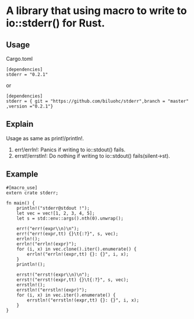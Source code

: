 # A library that using macro to write to io::stderr() for Rust.

## Usage
Cargo.toml

    [dependencies] 
    stderr = "0.2.1"
or   
    
    [dependencies]  
    stderr = { git = "https://github.com/biluohc/stderr",branch = "master" ,version ="0.2.1"}   

## Explain 
Usage as same as print!/println!.  
1. err!/errln!: Panics if writing to io::stdout() fails.  
2. errst!/errstln!: Do nothing if writing to io::stdout() fails(silent->st). 

## Example  

``` 
#[macro_use]
extern crate stderr;

fn main() {
    println!("stderr@stdout !");
    let vec = vec![1, 2, 3, 4, 5];
    let s = std::env::args().nth(0).unwrap();

    err!("err!(expr\\n)\n");
    err!("err!(expr,tt) {}\t{:?}", s, vec);
    errln!();
    errln!("errln!(expr)");
    for (i, x) in vec.clone().iter().enumerate() {
        errln!("errln!(expr,tt) {}: {}", i, x);
    }
    println!();

    errst!("errst!(expr\\n)\n");
    errst!("errst!(expr,tt) {}\t{:?}", s, vec);
    errstln!();
    errstln!("errstln!(expr)");
    for (i, x) in vec.iter().enumerate() {
        errstln!("errstln!(expr,tt) {}: {}", i, x);
    }
} 
